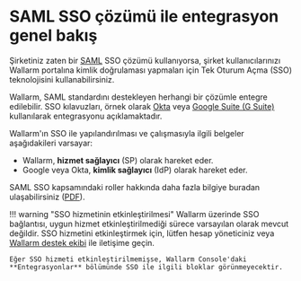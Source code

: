 # SAML SSO çözümü ile entegrasyon genel bakış

[doc-admin-sso-gsuite]:     gsuite/overview.md
[doc-admin-sso-okta]:       okta/overview.md

[link-saml]:                https://wiki.oasis-open.org/security/FrontPage
[link-saml-sso-roles]:      https://www.oasis-open.org/committees/download.php/27819/sstc-saml-tech-overview-2.0-cd-02.pdf     

Şirketiniz zaten bir [SAML][link-saml] SSO çözümü kullanıyorsa, şirket kullanıcılarınızı Wallarm portalına kimlik doğrulaması yapmaları için Tek Oturum Açma (SSO) teknolojisini kullanabilirsiniz.

Wallarm, SAML standardını destekleyen herhangi bir çözümle entegre edilebilir. SSO kılavuzları, örnek olarak [Okta][doc-admin-sso-okta] veya [Google Suite (G Suite)][doc-admin-sso-gsuite] kullanılarak entegrasyonu açıklamaktadır.

Wallarm'ın SSO ile yapılandırılması ve çalışmasıyla ilgili belgeler aşağıdakileri varsayar:
*   Wallarm, **hizmet sağlayıcı** (SP) olarak hareket eder.
*   Google veya Okta, **kimlik sağlayıcı** (IdP) olarak hareket eder.

SAML SSO kapsamındaki roller hakkında daha fazla bilgiye buradan ulaşabilirsiniz ([PDF][link-saml-sso-roles]).

!!! warning "SSO hizmetinin etkinleştirilmesi"
    Wallarm üzerinde SSO bağlantısı, uygun hizmet etkinleştirilmediği sürece varsayılan olarak mevcut değildir. SSO hizmetini etkinleştirmek için, lütfen hesap yöneticiniz veya [Wallarm destek ekibi](mailto:support@wallarm.com) ile iletişime geçin.
    
    Eğer SSO hizmeti etkinleştirilmemişse, Wallarm Console'daki **Entegrasyonlar** bölümünde SSO ile ilgili bloklar görünmeyecektir.
